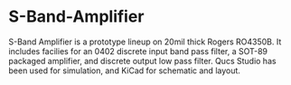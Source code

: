 # S-Band-Amplifier
S-Band Amplifier is a prototype lineup on 20mil thick Rogers RO4350B. It includes facilies for an 0402 discrete input band pass filter, a SOT-89 packaged amplifier, and discrete output low pass filter. Qucs Studio has been used for simulation, and KiCad for schematic and layout.
